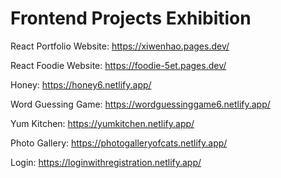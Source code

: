 # Frontend Projects Exhibition
React Portfolio Website: https://xiwenhao.pages.dev/

React Foodie Website: https://foodie-5et.pages.dev/

Honey: https://honey6.netlify.app/

Word Guessing Game: https://wordguessinggame6.netlify.app/

Yum Kitchen: https://yumkitchen.netlify.app/

Photo Gallery: https://photogalleryofcats.netlify.app/

Login: https://loginwithregistration.netlify.app/
